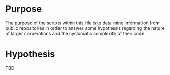# Purpose

The purpose of the scripts within this file is to data mine information from
public repositories in order to answer some hypothesis regarding the nature
of larger corperations and the cyclomatic complexity of their code

# Hypothesis
TBD
